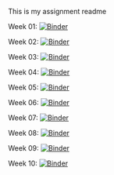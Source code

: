 This is my assignment readme

Week 01: [![Binder](https://mybinder.org/badge_logo.svg)](https://mybinder.org/v2/gh/Micniks/Python-Assignments/master?filepath=Week1%2FWeek01.ipynb)

Week 02: [![Binder](https://mybinder.org/badge_logo.svg)](https://mybinder.org/v2/gh/Micniks/Python-Assignments/master?filepath=Week2%2FWeek02.ipynb)

Week 03: [![Binder](https://mybinder.org/badge_logo.svg)](https://mybinder.org/v2/gh/Micniks/Python-Assignments/master?filepath=Week3%2FWeek03.ipynb)

Week 04: [![Binder](https://mybinder.org/badge_logo.svg)](https://mybinder.org/v2/gh/Micniks/Python-Assignments/master?filepath=Week4%2FWeek04.ipynb)

Week 05: [![Binder](https://mybinder.org/badge_logo.svg)](https://mybinder.org/v2/gh/Micniks/Python-Assignments/master?filepath=Week5%2FWeek05.ipynb)

Week 06: [![Binder](https://mybinder.org/badge_logo.svg)](https://mybinder.org/v2/gh/Micniks/Python-Assignments/master?filepath=Week6%2FWeek06.ipynb)

Week 07: [![Binder](https://mybinder.org/badge_logo.svg)](https://mybinder.org/v2/gh/Micniks/Python-Assignments/master?filepath=Week7%2FSolved_Assignment%2FWeek07.ipynb)

Week 08: [![Binder](https://mybinder.org/badge_logo.svg)](https://mybinder.org/v2/gh/Micniks/Python-Assignments/master?filepath=Week8%2FSolved_Assignment%2FWeek08.ipynb)

Week 09: [![Binder](https://mybinder.org/badge_logo.svg)](https://mybinder.org/v2/gh/Micniks/Python-Assignments/master?filepath=Week9%2FSolved_Assignment%2FWeek09.ipynb)

Week 10: [![Binder](https://mybinder.org/badge_logo.svg)](https://mybinder.org/v2/gh/Micniks/Python-Assignments/master?filepath=Week10%2FSolved_Assignment%2FWeek10.ipynb)
